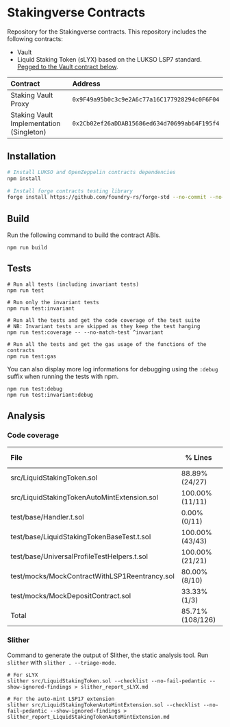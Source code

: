 # Stakingverse Contracts

Repository for the Stakingverse contracts. This repository includes the following contracts:
- Vault 
- Liquid Staking Token (sLYX) based on the LUKSO LSP7 standard. [Pegged to the Vault contract below](https://explorer.lukso.network/address/0x9F49a95b0c3c9e2A6c77a16C177928294c0F6F04?tab=contract).

| Contract                                 | Address                                      |
| :--------------------------------------- | :------------------------------------------- |
| Staking Vault Proxy                      | `0x9F49a95b0c3c9e2A6c77a16C177928294c0F6F04` |
| Staking Vault Implementation (Singleton) | `0x2Cb02ef26aDDAB15686ed634d70699ab64F195f4` |

## Installation

```bash
# Install LUKSO and OpenZeppelin contracts dependencies
npm install

# Install forge contracts testing library
forge install https://github.com/foundry-rs/forge-std --no-commit --no-git
```

## Build

Run the following command to build the contract ABIs.

```shell
npm run build
```

## Tests

```shell
# Run all tests (including invariant tests)
npm run test

# Run only the invariant tests
npm run test:invariant

# Run all the tests and get the code coverage of the test suite
# NB: Invariant tests are skipped as they keep the test hanging
npm run test:coverage -- --no-match-test ^invariant

# Run all the tests and get the gas usage of the functions of the contracts
npm run test:gas
```

You can also display more log informations for debugging using the `:debug` suffix when running the tests with npm.

```shell
npm run test:debug
npm run test:invariant:debug
```

## Analysis

### Code coverage

| File                                          | % Lines          | % Statements     | % Branches    | % Funcs        |
| :-------------------------------------------- | ---------------- | ---------------- | ------------- | -------------- |
| src/LiquidStakingToken.sol                    | 88.89% (24/27)   | 89.47% (34/38)   | 100.00% (3/3) | 72.73% (8/11)  |
| src/LiquidStakingTokenAutoMintExtension.sol   | 100.00% (11/11)  | 100.00% (12/12)  | 100.00% (1/1) | 100.00% (4/4)  |
| test/base/Handler.t.sol                       | 0.00% (0/11)     | 0.00% (0/11)     | 100.00% (0/0) | 0.00% (0/3)    |
| test/base/LiquidStakingTokenBaseTest.t.sol    | 100.00% (43/43)  | 100.00% (47/47)  | 100.00% (1/1) | 100.00% (4/4)  |
| test/base/UniversalProfileTestHelpers.t.sol   | 100.00% (21/21)  | 100.00% (26/26)  | 100.00% (0/0) | 100.00% (5/5)  |
| test/mocks/MockContractWithLSP1Reentrancy.sol | 80.00% (8/10)    | 81.82% (9/11)    | 50.00% (1/2)  | 100.00% (5/5)  |
| test/mocks/MockDepositContract.sol            | 33.33% (1/3)     | 25.00% (1/4)     | 100.00% (0/0) | 33.33% (1/3)   |
| Total                                         | 85.71% (108/126) | 86.58% (129/149) | 85.71% (6/7)  | 77.14% (27/35) |

### Slither

Command to generate the output of Slither, the static analysis tool. Run `slither` with `slither . --triage-mode`.

```shell
# For sLYX
slither src/LiquidStakingToken.sol --checklist --no-fail-pedantic --show-ignored-findings > slither_report_sLYX.md

# For the auto-mint LSP17 extension
slither src/LiquidStakingTokenAutoMintExtension.sol --checklist --no-fail-pedantic --show-ignored-findings > slither_report_LiquidStakingTokenAutoMintExtension.md
```




